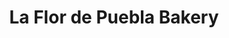 ---
title: "La Flor de Puebla Bakery"
url: /riverdale-park/la-flor-de-puebla-bakery/
shop: bakery
---